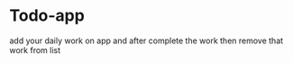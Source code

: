 # Todo-app
add your  daily work on app and after complete the work then remove that work from list 
